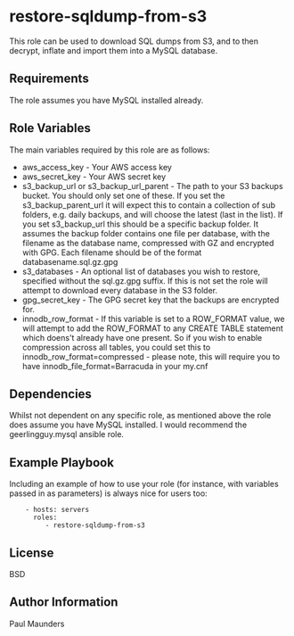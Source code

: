 restore-sqldump-from-s3
=========

This role can be used to download SQL dumps from S3, and to then decrypt, inflate and import them into a MySQL database.

Requirements
------------

The role assumes you have MySQL installed already.

Role Variables
--------------

The main variables required by this role are as follows:

* aws_access_key - Your AWS access key
* aws_secret_key - Your AWS secret key
* s3_backup_url or s3_backup_url_parent - The path to your S3 backups bucket. You should only set one of these. If you set the s3_backup_parent_url it will expect this to contain a collection of sub folders, e.g. daily backups, and will choose the latest (last in the list). If you set s3_backup_url this should be a specific backup folder. It assumes the backup folder contains one file per database, with the filename as the database name, compressed with GZ and encrypted with GPG. Each filename should be of the format databasename.sql.gz.gpg 
* s3_databases - An optional list of databases you wish to restore, specified without the sql.gz.gpg suffix. If this is not set the role will attempt to download every database in the S3 folder.
* gpg_secret_key  - The GPG secret key that the backups are encrypted for.
* innodb_row_format - If this variable is set to a ROW_FORMAT value, we will attempt to add the ROW_FORMAT to any CREATE TABLE statement which doens't already have one present. So if you wish to enable compression across all tables, you could set this to innodb_row_format=compressed - please note, this will require you to have innodb_file_format=Barracuda in your my.cnf

Dependencies
------------

Whilst not dependent on any specific role, as mentioned above the role does assume you have MySQL installed. I would recommend the geerlingguy.mysql ansible role. 

Example Playbook
----------------

Including an example of how to use your role (for instance, with variables passed in as parameters) is always nice for users too:

```
    - hosts: servers
      roles:
         - restore-sqldump-from-s3
```

License
-------

BSD

Author Information
------------------

Paul Maunders
